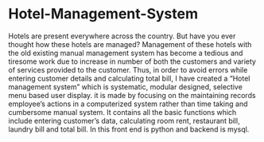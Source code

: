 # Hotel-Management-System
Hotels are present everywhere across the country. But have you ever thought how these hotels are managed? Management of these hotels with the old existing manual management system has become a tedious and tiresome work due to increase in number of both the customers and variety of services provided to the customer. Thus, in order to avoid errors while entering customer details and calculating total bill, I have created a “Hotel management system” which is systematic, modular designed, selective menu based user display. it is made by focusing on the maintaining records employee’s actions in a computerized system rather than time taking and cumbersome manual system. It contains all the basic functions which include entering customer’s data, calculating room rent, restaurant bill, laundry bill and total bill. In this front end is python and backend is mysql.
